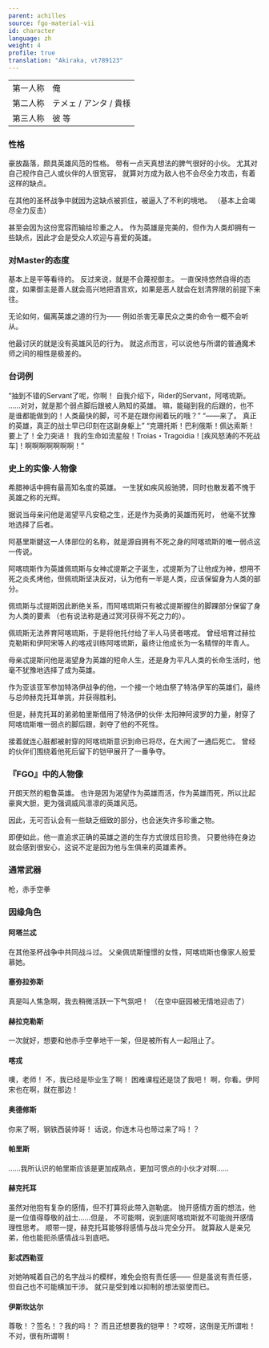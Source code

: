 ```yaml
---
parent: achilles
source: fgo-material-vii
id: character
language: zh
weight: 4
profile: true
translation: "Akiraka, vt789123"
---
```


<table>
  <tr><td>第一人称</td><td>俺</td></tr>
  <tr><td>第二人称</td><td>テメェ / アンタ / 貴様</td></tr>
  <tr><td>第三人称</td><td>彼 等</td></tr>
</table>

### 性格

豪放磊落，颇具英雄风范的性格。
带有一点天真想法的脾气很好的小伙。
尤其对自己视作自己人或伙伴的人很宽容，
就算对方成为敌人也不会尽全力攻击，有着这样的缺点。

在其他的圣杯战争中就因为这缺点被抓住，被逼入了不利的境地。
（基本上会竭尽全力反击）

甚至会因为这份宽容而输给珍重之人。
作为英雄是完美的，但作为人类却拥有一些缺点，因此才会是受众人欢迎与喜爱的英雄。

### 对Master的态度

基本上是平等看待的。
反过来说，就是不会蔑视御主。
一直保持悠然自得的态度，如果御主是善人就会高兴地把酒言欢，如果是恶人就会在划清界限的前提下来往。

无论如何，偏离英雄之道的行为——
例如杀害无辜民众之类的命令一概不会听从。

他最讨厌的就是没有英雄风范的行为。
就这点而言，可以说他与所谓的普通魔术师之间的相性是极差的。

### 台词例

“抽到不错的Servant了呢，你啊！
自我介绍下，Rider的Servant，阿喀琉斯。
……对对，就是那个弱点脚后跟被人熟知的英雄。
嘛，能碰到我的后跟的，也不是谁都能做到的！人类最快的脚，可不是在跟你闹着玩的哦？”
“——来了。
真正的英雄，真正的战士早已印刻在这副身躯上”
“克珊托斯！巴利俄斯！佩达索斯！要上了！全力突进！
我的生命如流星般！Troias・Tragoidia！[疾风怒涛的不死战车]！啊啊啊啊啊啊啊！”

### 史上的实像·人物像

希腊神话中拥有最高知名度的英雄。
一生犹如疾风般驰骋，同时也散发着不愧于英雄之称的光辉。

据说当母亲问他是渴望平凡安稳之生，还是作为英勇的英雄而死时，
他毫不犹豫地选择了后者。

阿基里斯腱这一人体部位的名称，就是源自拥有不死之身的阿喀琉斯的唯一弱点这一传说。

阿喀琉斯作为英雄佩琉斯与女神忒提斯之子诞生，忒提斯为了让他成为神，想用不死之炎炙烤他，但佩琉斯坚决反对，认为他有一半是人类，应该保留身为人类的部分。

佩琉斯与忒提斯因此断绝关系，而阿喀琉斯只有被忒提斯握住的脚踝部分保留了身为人类的要素
（也有说法称是通过冥河获得不死之力的）。

佩琉斯无法养育阿喀琉斯，于是将他托付给了半人马贤者喀戎。
曾经培育过赫拉克勒斯和伊阿宋等人的喀戎训练阿喀琉斯，最终让他成长为一名精悍的年青人。

母亲忒提斯问他是渴望身为英雄的短命人生，还是身为平凡人类的长命生活时，他毫不犹豫地选择了成为英雄。

作为亚该亚军参加特洛伊战争的他，一个接一个地血祭了特洛伊军的英雄们，最终与总帅赫克托耳单挑，并获得胜利。

但是，赫克托耳的弟弟帕里斯借用了特洛伊的伙伴·太阳神阿波罗的力量，射穿了阿喀琉斯唯一弱点的脚后跟，剥夺了他的不死性。

接着就连心脏都被射穿的阿喀琉斯意识到命已将尽，在大闹了一通后死亡。
曾经的伙伴们围绕着他死后留下的铠甲展开了一番争夺。

### 『FGO』中的人物像

开朗天然的粗鲁英雄。
也许是因为渴望作为英雄而活，作为英雄而死，所以比起豪爽大胆，更为强调威风凛凛的英雄风范。

因此，无可否认会有一些缺乏细致的部分，也会迷失许多珍重之物。

即便如此，他一直追求正确的英雄之道的生存方式很炫目珍贵。
只要他待在身边就会感到很安心，这说不定是因为他与生俱来的英雄素养。

### 通常武器

枪，赤手空拳

### 因缘角色

#### 阿塔兰忒

在其他圣杯战争中共同战斗过。
父亲佩琉斯憧憬的女性，阿喀琉斯也像家人般爱慕她。

#### 塞弥拉弥斯

真是叫人焦急啊，我去稍微活跃一下气氛吧！
（在空中庭园被无情地迎击了）

#### 赫拉克勒斯

一次就好，想要和他赤手空拳地干一架，但是被所有人一起阻止了。

#### 喀戎

噢，老师！
不，我已经是毕业生了啊！
困难课程还是饶了我吧！
啊，你看。伊阿宋也在啊，就在那边！

#### 奥德修斯

你来了啊，钢铁西装帅哥！
话说，你连木马也带过来了吗！？

#### 帕里斯
……我所认识的帕里斯应该是更加成熟点，更加可恨点的小伙才对啊……

#### 赫克托耳

虽然对他抱有复杂的感情，但不打算将此带入迦勒底。
抛开感情方面的想法，他是一位值得尊敬的战士……但是，
不可能啊，说到底阿喀琉斯就不可能抛开感情理性思考。
顺带一提，赫克托耳能够将感情与战斗完全分开。
就算敌人是亲兄弟，他也能扼杀感情战斗到底吧。

#### 彭忒西勒亚

对她呐喊着自己的名字战斗的模样，难免会抱有责任感——
但是虽说有责任感，但自己也不可能横加干涉。
就只是受到难以抑制的想法驱使而已。

#### 伊斯坎达尔

尊敬！？签名！？我的吗！？
而且还想要我的铠甲！？哎呀，这倒是无所谓啦！
不对，很有所谓啊！
